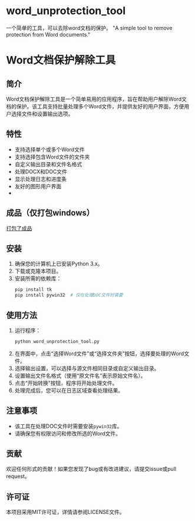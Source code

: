 # word_unprotection_tool
一个简单的工具，可以去除word文档的保护。 "A simple tool to remove protection from Word documents."

# Word文档保护解除工具

## 简介
Word文档保护解除工具是一个简单易用的应用程序，旨在帮助用户解除Word文档的保护。该工具支持批量处理多个Word文件，并提供友好的用户界面，方便用户选择文件和设置输出选项。

## 特性
- 支持选择单个或多个Word文件
- 支持选择包含Word文件的文件夹
- 自定义输出目录和文件名格式
- 处理DOCX和DOC文件
- 显示处理日志和进度条
- 友好的图形用户界面
- 
## 成品（仅打包windows）
[打包了成品](https://github.com/qq254950134/word_unprotection_tool/releases/tag/v1.0)

## 安装
1. 确保您的计算机上已安装Python 3.x。
2. 下载或克隆本项目。
3. 安装所需的依赖库：
   ```bash
   pip install tk
   pip install pywin32  # 仅在处理DOC文件时需要
   ```

## 使用方法
1. 运行程序：
   ```bash
   python word_unprotection_tool.py
   ```
2. 在界面中，点击“选择Word文件”或“选择文件夹”按钮，选择要处理的Word文件。
3. 选择输出设置，可以选择与源文件相同目录或自定义输出目录。
4. 设置输出文件名格式（使用“原文件名”表示原始文件名）。
5. 点击“开始转换”按钮，程序将开始处理文件。
6. 处理完成后，您可以在日志区域查看处理结果。

## 注意事项
- 该工具在处理DOC文件时需要安装`pywin32`库。
- 请确保您有权限访问和修改所选的Word文件。

## 贡献
欢迎任何形式的贡献！如果您发现了bug或有改进建议，请提交issue或pull request。

## 许可证
本项目采用MIT许可证，详情请参阅LICENSE文件。

